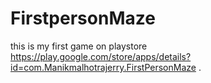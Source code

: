 # FirstpersonMaze
this is my first game on playstore
https://play.google.com/store/apps/details?id=com.Manikmalhotrajerry.FirstPersonMaze
.
